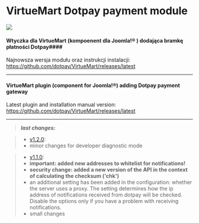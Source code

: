 VirtueMart Dotpay payment module
==================================

[![](https://img.shields.io/github/release/dotpay/VirtueMart.svg?style=for-the-badge)](https://github.com/dotpay/VirtueMart/releases/latest "Download")


#### Wtyczka dla VirtueMart (kompoenent dla Joomla!® ) dodająca bramkę płatności Dotpay####

Najnowsza wersja modułu oraz instrukcji instalacji:
https://github.com/dotpay/VirtueMart/releases/latest

---------------------------------------

#### VirtueMart plugin (component for Joomla!®) adding Dotpay payment gateway ####

Latest plugin and installation manual version:
https://github.com/dotpay/VirtueMart/releases/latest


---------------------------------------
>***last changes:***

>- [v1.2.0](https://github.com/dotpay/VirtueMart/releases/tag/v1.2.0):
> - minor changes for developer diagnostic mode

>- [v1.1.0](https://github.com/dotpay/VirtueMart/releases/tag/v1.1.0):
> - **important: added new addresses to whitelist for notifications!**
> - **security change: added a new version of the API in the context of calculating the checksum ('chk')**
> - an additional setting has been added in the configuration: whether the server uses a proxy. The setting determines how the ip address of notifications received from dotpay will be checked. Disable the options only if you have a problem with receiving notifications.
> - small changes
